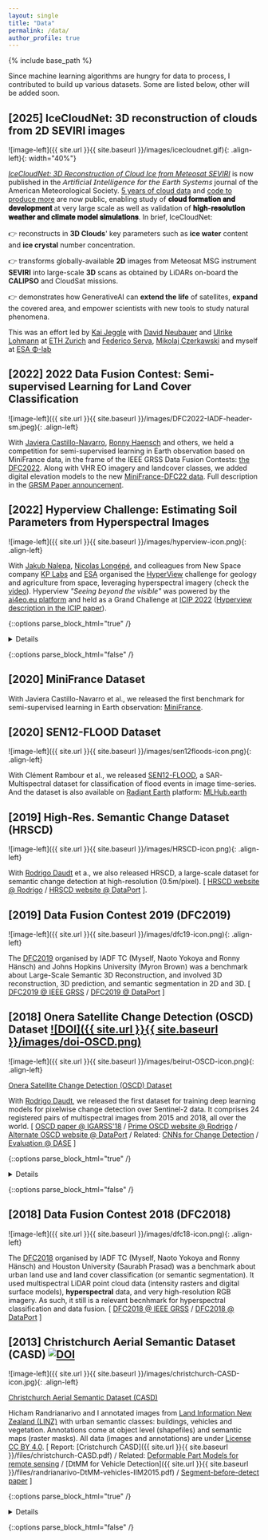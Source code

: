 ```yaml
---
layout: single
title: "Data"
permalink: /data/
author_profile: true
---
```


{% include base_path %}

Since machine learning algorithms are hungry for data to process, I contributed to build up various datasets. Some are listed below, other will be added soon.

## \[2025\] IceCloudNet: 3D reconstruction of clouds from 2D SEVIRI images 

![image-left]({{ site.url }}{{ site.baseurl }}/images/icecloudnet.gif){: .align-left}{: width="40%"}

[*IceCloudNet: 3D Reconstruction of Cloud Ice from Meteosat SEVIRI*](https://www.wdc-climate.de/ui/entry?acronym=IceCloudNet_3Drecon) is now published in the 𝘈𝘳𝘵𝘪𝘧𝘪𝘤𝘪𝘢𝘭 𝘐𝘯𝘵𝘦𝘭𝘭𝘪𝘨𝘦𝘯𝘤𝘦 𝘧𝘰𝘳 𝘵𝘩𝘦 𝘌𝘢𝘳𝘵𝘩 𝘚𝘺𝘴𝘵𝘦𝘮𝘴 journal of the American Meteorological Society. [5 years of cloud data](https://www.wdc-climate.de/ui/entry?acronym=IceCloudNet_3Drecon) and [code to produce more](https://github.com/tabularaza27/ice_cloud_net) are now public, enabling study of **𝐜𝐥𝐨𝐮𝐝 𝐟𝐨𝐫𝐦𝐚𝐭𝐢𝐨𝐧 𝐚𝐧𝐝 𝐝𝐞𝐯𝐞𝐥𝐨𝐩𝐦𝐞𝐧𝐭** at very large scale as well as validation of **𝐡𝐢𝐠𝐡-𝐫𝐞𝐬𝐨𝐥𝐮𝐭𝐢𝐨𝐧 𝐰𝐞𝐚𝐭𝐡𝐞𝐫 𝐚𝐧𝐝 𝐜𝐥𝐢𝐦𝐚𝐭𝐞 𝐦𝐨𝐝𝐞𝐥 𝐬𝐢𝐦𝐮𝐥𝐚𝐭𝐢𝐨𝐧𝐬**. In brief, IceCloudNet:

👉 reconstructs in **3D Clouds**' key parameters such as **ice water** content and **ice crystal** number concentration.

👉 transforms globally-available **2D** images from Meteosat MSG instrument **SEVIRI** into large-scale **3D** scans as obtained by LiDARs on-board the **CALIPSO** and CloudSat missions.

👉 demonstrates how GenerativeAI can **extend the life** of satellites, **expand** the covered area, and empower scientists with new tools to study natural phenomena.

This was an effort led by [Kai Jeggle](https://scholar.google.com/citations?user=5_fiN-sAAAAJ) with [David Neubauer](https://www.linkedin.com/in/david-neubauer-phd) and [Ulrike Lohmann](https://iac.ethz.ch/people-iac/person-detail.html?persid=121007) at [ETH Zurich](https://ethz.ch/en.html) and [Federico Serva](https://iris.cnr.it/cris/rp/rp10367), [Mikolaj Czerkawski](https://mikonvergence.github.io/) and myself at [ESA Φ-lab
](https://philab.esa.int/)

## \[2022\] 2022 Data Fusion Contest: Semi-supervised Learning for Land Cover Classification

![image-left]({{ site.url }}{{ site.baseurl }}/images/DFC2022-IADF-header-sm.jpeg){: .align-left}

With [Javiera Castillo-Navarro](https://javi-castillo.github.io/), [Ronny Haensch](http://www.rhaensch.de/) and others, we held a competition for semi-supervised learning in Earth observation based on MiniFrance data, in the frame of the IEEE GRSS Data Fusion Contests: [the DFC2022](https://www.grss-ieee.org/community/technical-committees/2022-ieee-grss-data-fusion-contest-semi-supervised-learning-for-land-cover-classification/). Along with VHR EO imagery and landcover classes, we added digital elevation models to the new [MiniFrance-DFC22 data](https://ieee-dataport.org/competitions/data-fusion-contest-2022-dfc2022). Full description in the [GRSM Paper announcement](https://ieeexplore.ieee.org/document/9764835).

## \[2022\] Hyperview Challenge: Estimating Soil Parameters from Hyperspectral Images

![image-left]({{ site.url }}{{ site.baseurl }}/images/hyperview-icon.png){: .align-left}

With [Jakub Nalepa](https://www.researchgate.net/profile/Jakub-Nalepa-2), [Nicolas Longépé](), and colleagues from New Space company [KP Labs](https://kplabs.space/) and [ESA](https://www.esa.int/) organised the [HyperView](https://platform.ai4eo.eu/seeing-beyond-the-visible-permanent) challenge for geology and agriculture from space, leveraging hyperspectral imagery (check the [video](https://youtu.be/UeBbkfLJe40)). Hyperview _"Seeing beyond the visible"_  was powered by the [ai4eo.eu platform](https://ai4eo.eu/challenge/hyperview-challenge/) and held as a Grand Challenge at [ICIP 2022](https://2022.ieeeicip.org/challenges/) ([Hyperview description in the ICIP paper](https://ieeexplore.ieee.org/document/9897443)).

{::options parse_block_html="true" /}
<details>
You are free to use and/or refer to the HYPERVIEW dataset in your own research (non-commercial use): [hyperview can be found here](https://platform.ai4eo.eu/seeing-beyond-the-visible-permanent/data) and the (incomplete) [PapersWithCode entry is here](https://paperswithcode.com/dataset/hyperview). If using this dataset, please cite: **The Hyperview Challenge: Estimating Soil Parameters from Hyperspectral Images** _Nalepa et al._ IEEE ICIP Bordeaux, France, October 2022

```
@INPROCEEDINGS{9897443,
  author={Nalepa, Jakub and {Le Saux}, Bertrand and {Longépé}, Nicolas and Tulczyjew, Lukasz and Myller, Michal and Kawulok, Michal and Smykala, Krzysztof and Gumiela, Michal},
  booktitle={2022 IEEE International Conference on Image Processing (ICIP)},
  title={The Hyperview Challenge: Estimating Soil Parameters from Hyperspectral Images},
  year={2022},
  pages={4268-4272},
  doi={10.1109/ICIP46576.2022.9897443}
}
```
</details>

{::options parse_block_html="false" /}

## \[2020\] MiniFrance Dataset

With Javiera Castillo-Navarro et al., we released the first benchmark for semi-supervised learning in Earth observation: [MiniFrance](https://ieee-dataport.org/open-access/minifrance).

## \[2020\] SEN12-FLOOD Dataset

![image-left]({{ site.url }}{{ site.baseurl }}/images/sen12floods-icon.png){: .align-left}

With Clément Rambour et al., we released [SEN12-FLOOD](https://ieee-dataport.org/open-access/sen12-flood-sar-and-multispectral-dataset-flood-detection), a SAR-Multispectral dataset for classification of flood events in image time-series. And the dataset is also available on [Radiant Earth](https://www.radiant.earth/) platform: [MLHub.earth](https://mlhub.earth/data/sen12floods)

## \[2019\] High-Res. Semantic Change Dataset (HRSCD) 

![image-left]({{ site.url }}{{ site.baseurl }}/images/HRSCD-icon.png){: .align-left}

With [Rodrigo Daudt](https://rcdaudt.github.io) et a., we also released HRSCD, a large-scale dataset for semantic change detection at high-resolution (0.5m/pixel). \[ [HRSCD website @ Rodrigo](https://rcdaudt.github.io/hrscd/) / [HRSCD website @ DataPort](https://ieee-dataport.org/open-access/hrscd-high-resolution-semantic-change-detection-dataset) \].

## \[2019\] Data Fusion Contest 2019 (DFC2019)

![image-left]({{ site.url }}{{ site.baseurl }}/images/dfc19-icon.png){: .align-left}

The [DFC2019](http://www.grss-ieee.org/community/technical-committees/data-fusion/2019-ieee-grss-data-fusion-contest-data/) organised by IADF TC (Myself, Naoto Yokoya and Ronny Hänsch) and Johns Hopkins University (Myron Brown) was a benchmark about Large-Scale Semantic 3D Reconstruction, and involved 3D reconstruction, 3D prediction, and semantic segmentation in 2D and 3D. \[ [DFC2019 @ IEEE GRSS](http://www.grss-ieee.org/community/technical-committees/data-fusion/2019-ieee-grss-data-fusion-contest-data/) / [DFC2019 @ DataPort](https://ieee-dataport.org/open-access/data-fusion-contest-2019-dfc2019) \]

## \[2018\] Onera Satellite Change Detection (OSCD) Dataset  [![DOI]({{ site.url }}{{ site.baseurl }}/images/doi-OSCD.png)](http://dx.doi.org/10.21227/asqe-7s69)

![image-left]({{ site.url }}{{ site.baseurl }}/images/beirut-OSCD-icon.png){: .align-left}

[Onera Satellite Change Detection (OSCD) Dataset](https://rcdaudt.github.io/oscd/)

With [Rodrigo Daudt](https://rcdaudt.github.io), we released the first dataset for training deep learning models for pixelwise change detection over Sentinel-2 data. It comprises 24 registered pairs of multispectral images from 2015 and 2018, all over the world. \[ [OSCD paper @ IGARSS'18]() / [Prime OSCD website @ Rodrigo](https://rcdaudt.github.io/oscd/) / [Alternate OSCD website @ DataPort](https://ieee-dataport.org/open-access/oscd-onera-satellite-change-detection) / Related: [CNNs for Change Detection](https://github.com/rcdaudt/fully_convolutional_change_detection) / [Evaluation @ DASE](http://dase.grss-ieee.org/index.php) \]

{::options parse_block_html="true" /}
<details>
This dataset contains modified Copernicus data from 2015-2018. Original Copernicus Sentinel Data available from the European Space Agency ([https://sentinel.esa.int](https://sentinel.esa.int)). Change label maps are released under [Creative-Commons BY-NC-SA](https://creativecommons.org/licenses/by/4.0/). If using this dataset, please cite: **Urban Change Detection for Multispectral Earth Observation Using Convolutional Neural Networks** _R. Caye Daudt, B. Le Saux, A. Boulch, and Y. Gousseau_ IEEE IGARSS Valencia, Spain, July 2018

```
@inproceedings{daudt2018urban,
  author = { {Caye Daudt}, R. and {Le Saux}, B. and Boulch, A. and Gousseau, Y.},
  title = {Urban Change Detection for Multispectral Earth Observation Using Convolutional Neural Networks},
  booktitle = {IEEE Int. Geoscience and Remote Sensing Symposium (IGARSS)},
  address =  {Valencia, Spain},
  month = {July},
  year = {2018},
}
```
</details>

{::options parse_block_html="false" /}

## \[2018\] Data Fusion Contest 2018 (DFC2018)

![image-left]({{ site.url }}{{ site.baseurl }}/images/dfc18-icon.png){: .align-left}

The [DFC2018](http://www.classic.grss-ieee.org/community/technical-committees/data-fusion/2018-ieee-grss-data-fusion-contest/) organised by IADF TC (Myself, Naoto Yokoya and Ronny Hänsch) and Houston University (Saurabh Prasad) was a benchmark about urban land use and land cover classification (or semantic segmentation). It used multispectral LiDAR point cloud data (intensity rasters and digital surface models), **hyperspectral** data, and very high-resolution RGB imagery. As such, it still is a relevant becnhmark for hyperspectral classification and data fusion. \[ [DFC2018 @ IEEE GRSS](http://www.classic.grss-ieee.org/community/technical-committees/data-fusion/2018-ieee-grss-data-fusion-contest/) / [DFC2018 @ DataPort](https://ieee-dataport.org/open-access/2018-ieee-grss-data-fusion-challenge-%E2%80%93-fusion-multispectral-lidar-and-hyperspectral-data) \]


## \[2013\] Christchurch Aerial Semantic Dataset (CASD) [![DOI](https://zenodo.org/badge/DOI/10.5281/zenodo.3566005.svg)](https://doi.org/10.5281/zenodo.3566005)


![image-left]({{ site.url }}{{ site.baseurl }}/images/christchurch-CASD-icon.jpg){: .align-left}

[Christchurch Aerial Semantic Dataset (CASD)](https://zenodo.org/record/3566005)

Hicham Randrianarivo and I annotated images from [Land Information New Zealand (LINZ)](https://www.linz.govt.nz/land/maps/linz-topographic-maps/imagery-orthophotos/christchurch-earthquake-imagery) with urban semantic classes: buildings, vehicles and vegetation. Annotations come at object level (shapefiles) and semantic maps (raster masks). All data (images and annotations) are under [License CC BY 4.0](https://creativecommons.org/licenses/by/4.0/). \[ Report: [Cristchurch CASD]({{ site.url }}{{ site.baseurl }}/files/christchurch-CASD.pdf) / Related: [Deformable Part Models for remote sensing](http://blesaux.free.fr/papers/randrianarivo-2013-igarss-DPM.pdf) / [DtMM for Vehicle Detection]({{ site.url }}{{ site.baseurl }}/files/randrianarivo-DtMM-vehicles-IIM2015.pdf) / [Segment-before-detect paper](http://blesaux.free.fr/papers/17-RemoteSensing-Segment-before-detect-AudebertLeSauxLefevre-compressed.pdf) \]

{::options parse_block_html="true" /}
<details>
If using this dataset, please cite: **Man-made structure detection with deformable part-based models** _H. Randrianarivo, B. Le Saux, and M. Ferecatu_ IEEE IGARSS Melbourne, Australia, July 2013

```
@inproceedings{randrianarivo-13igarss-DPM,
author = {Randrianarivo, H. and {Le Saux}, B. and Ferecatu, M.},
title = {Man-made structure detection with deformable part-based models},
booktitle = {IEEE Int. Geoscience and Remote Sensing Symposium (IGARSS)},
year = {2013},
month = {July},
address = {Melbourne, Australia},
}
```
</details>

{::options parse_block_html="false" /}

